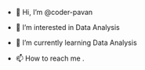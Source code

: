- 👋 Hi, I’m @coder-pavan
- 👀 I’m interested in Data Analysis 
- 🌱 I’m currently learning Data Analysis 

- 📫 How to reach me .

<!---
coder-pavan/coder-pavan is a ✨ special ✨ repository because its `README.md` (this file) appears on your GitHub profile.
You can click the Preview link to take a look at your changes.
--->
